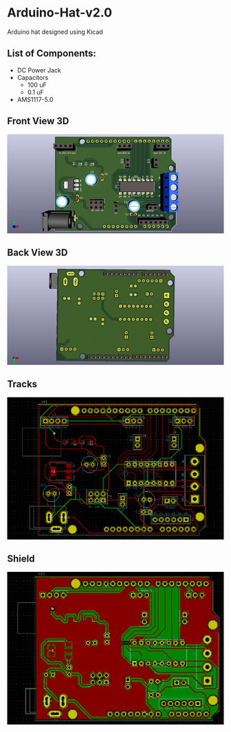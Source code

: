 # Arduino-Hat-v2.0
Arduino hat designed using Kicad

## List of Components:
* DC Power Jack
* Capacitors
  * 100 uF
  * 0.1 uF
* AMS1117-5.0


## Front View 3D
![Front_View](https://github.com/mananrg/Arduino-Hat-v2.0/blob/master/Front_Arduino_Hat_V2.0.jpg)

## Back View 3D
![Back_View](https://github.com/mananrg/Arduino-Hat-v2.0/blob/master/Back_Arduino_Hat_V2.0.jpg)

## Tracks 
![Tracks](https://github.com/mananrg/Arduino-Hat-v2.0/blob/master/Tracks.png)

## Shield
![Shield](https://github.com/mananrg/Arduino-Hat-v2.0/blob/master/Shield.png)

